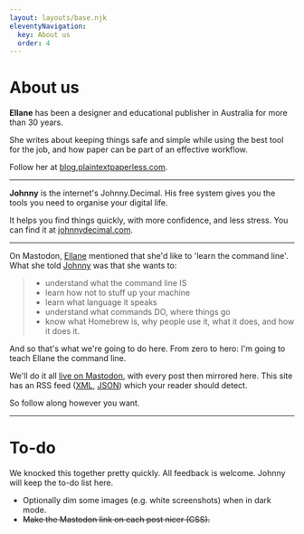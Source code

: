 ```yaml
---
layout: layouts/base.njk
eleventyNavigation:
  key: About us
  order: 4
---
```


# About us

**Ellane** has been a designer and educational publisher in Australia for more than 30 years.

She writes about keeping things safe and simple while using the best tool for the job, and how paper can be part of an effective workflow.

Follow her at [blog.plaintextpaperless.com](https://www.blog.plaintextpaperless.com).

---

**Johnny** is the internet's Johnny.Decimal. His free system gives you the tools you need to organise your digital life.

It helps you find things quickly, with more confidence, and less stress. You can find it at [johnnydecimal.com](https://johnnydecimal.com).

---

On Mastodon, [Ellane](https://pkm.social/@ellane) mentioned that she'd like to 'learn the command line'. What she told [Johnny](https://hachyderm.io/@johnnydecimal) was that she wants to:

> - understand what the command line IS
> - learn how not to stuff up your machine
> - learn what language it speaks
> - understand what commands DO, where things go
> - know what Homebrew is, why people use it, what it does, and how it does it.

And so that's what we're going to do here. From zero to hero: I'm going to teach Ellane the command line.

We'll do it all [live on Mastodon](https://hachyderm.io/@johnnydecimal/112522237603931013), with every post then mirrored here. This site has an RSS feed ([XML](https://commandline.johnnydecimal.com/feed/feed.xml), [JSON](https://commandline.johnnydecimal.com/feed/feed.json)) which your reader should detect.

So follow along however you want.

---

# To-do

We knocked this together pretty quickly. All feedback is welcome. Johnny will keep the to-do list here.

- Optionally dim some images (e.g. white screenshots) when in dark mode.
- ~~Make the Mastodon link on each post nicer (CSS).~~
